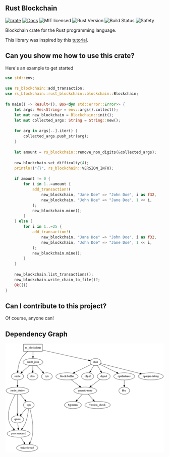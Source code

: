 ## Rust Blockchain
[![crate][crate-image]][crate-link]
[![Docs][docs-image]][docs-link]
![MIT licensed][license-image]
![Rust Version][rustc-image]
![Build Status][build-image]
![Safety][safe]

Blockchain crate for the Rust programming language.

This library was inspired by this [tutorial](https://www.activestate.com/blog/how-to-build-a-blockchain-in-python).

## Can you show me how to use this crate?

Here's an example to get started
```rust
use std::env;

use rs_blockchain::add_transaction;
use rs_blockchain::rust_blockchain::blockchain::Blockchain;

fn main() -> Result<(), Box<dyn std::error::Error>> {
    let args: Vec<String> = env::args().collect();
    let mut new_blockchain = Blockchain::init();
    let mut collected_args: String = String::new();

    for arg in args[..].iter() {
        collected_args.push_str(arg);
    }

    let amount = rs_blockchain::remove_non_digits(&collected_args);

    new_blockchain.set_difficulty(4);
    println!("{}", rs_blockchain::VERSION_INFO);

    if amount != 0 {
        for i in 1..=amount {
            add_transaction!(
                new_blockchain, "Jane Doe" => "John Doe", i as f32,
                new_blockchain, "John Doe" => "Jane Doe", 1 << i,
            );
            new_blockchain.mine();
        }
    } else {
        for i in 1..=25 {
            add_transaction!(
                new_blockchain, "Jane Doe" => "John Doe", i as f32,
                new_blockchain, "John Doe" => "Jane Doe", 1 << i,
            );
            new_blockchain.mine();
        }
    }

    new_blockchain.list_transactions();
    new_blockchain.write_chain_to_file()?;
    Ok(())
}

```

## Can I contribute to this project?
Of course, anyone can!

## Dependency Graph
![Dependency Graph](images/graph.png)

[crate-image]: https://img.shields.io/crates/v/rs_blockchain.svg
[crate-link]: https://crates.io/crates/rs_blockchain.svg
[docs-image]: https://docs.rs/rs_blockchain/badge.svg
[docs-link]: https://docs.rs/rs_blockchain/
[license-image]: https://img.shields.io/badge/license-MIT-blue.svg
[rustc-image]: https://img.shields.io/badge/Rust-1.8+-blue.svg
[build-image]: https://github.com/Pavlos-Efstathiou/Rust-Blockchain/actions/workflows/rust.yaml/badge.svg
[safe]: https://img.shields.io/badge/-100%25%20safe-success